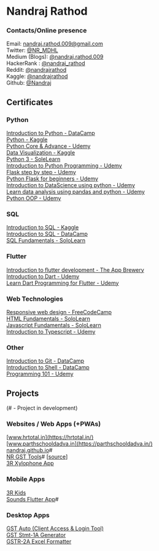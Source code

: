 # Nandraj Rathod

### Contacts/Online presence 
Email: [nandraj.rathod.009@gmail.com](mailto:nandraj.rathod.009@gmail.com) \
Twitter: [@NR_MDHL](https://twitter.com/NR_MDHL) \
Medium (Blogs): [@nandraj.rathod.009](https://medium.com/@nandraj.rathod.009) \
HackerRank : [@nandraj_rathod](https://www.hackerrank.com/nandraj_rathod?hr_r=1) \
Reddit: [@nandrajrathod](https://www.reddit.com/user/nandrajrathod) \
Kaggle: [@nandrajrathod](https://www.kaggle.com/nandrajrathod) \
Github: [@Nandraj](https://github.com/Nandraj)
<!-- Website: [nandraj.github.io](https://nandraj.github.io/#/) -->

## Certificates
### Python 
[Introduction to Python - DataCamp](https://www.datacamp.com/statement-of-accomplishment/course/4b543e8abd1c7eaba140c2977057dd803649c26c) \
[Python - Kaggle](https://www.kaggle.com/learn/certification/nandrajrathod/python) \
[Python Core & Advance - Udemy](https://www.udemy.com/certificate/UC-2c4e0085-0da8-42f8-aa01-fcaf7771a490/) \
[Data Visualization - Kaggle](https://www.kaggle.com/learn/certification/nandrajrathod/data-visualization) \
[Python 3 - SoleLearn](https://www.sololearn.com/Certificate/1073-10770741/pdf/) \
[Introduction to Python Programming - Udemy](https://www.udemy.com/certificate/UC-FC0ZMEXH/) \
[Flask step by step - Udemy](https://www.udemy.com/certificate/UC-FFJZH374/) \
[Python Flask for beginners - Udemy](https://www.udemy.com/certificate/UC-7c6d00e5-f008-44a4-af59-69dc4b3a8b9e/) \
[Introduction to DataScience using python - Udemy](https://www.udemy.com/certificate/UC-OKXGKI0H/) \
[Learn data analysis using pandas and python - Udemy](https://www.udemy.com/certificate/UC-HX6CBGHW/) \
[Python OOP - Udemy](https://www.udemy.com/certificate/UC-671d0017-c0db-4d73-8315-f9a284ea4c34/)

### SQL
[Introduction to SQL - Kaggle](https://www.kaggle.com/learn/certification/nandrajrathod/intro-to-sql) \
[Introduction to SQL - DataCamp](https://www.datacamp.com/statement-of-accomplishment/course/eae288c637909400e1b2446d347aecbea4b643e7) \
[SQL Fundamentals - SoloLearn](https://www.sololearn.com/Certificate/1060-10770741/pdf/)

### Flutter
[Introduction to flutter development - The App Brewery](https://pbs.twimg.com/media/Ea9sZJ4UMAAQLkh?format=jpg&name=large) \
[Introduction to Dart - Udemy](https://www.udemy.com/certificate/UC-W9NMCNDS/) \
[Learn Dart Programming for Flutter - Udemy](https://www.udemy.com/certificate/UC-f53f5813-1687-496e-8722-b3567e12d26e/)

### Web Technologies
[Responsive web design - FreeCodeCamp](https://www.freecodecamp.org/certification/nandrajrathod/responsive-web-design) \
[HTML Fundamentals - SoloLearn](https://www.sololearn.com/Certificate/1014-10770741/pdf/) \
[Javascript Fundamentals - SoloLearn](https://www.sololearn.com/Certificate/1024-10770741/pdf/) \
[Introduction to Typescript - Udemy](https://www.udemy.com/certificate/UC-e0c62df5-4b3c-417b-ac8c-a5b4b6c12733/)

### Other
[Introduction to Git - DataCamp](https://www.datacamp.com/statement-of-accomplishment/course/f9959338a97410dda04b20a60c3a7e7a219e7405) \
[Introduction to Shell - DataCamp](https://www.datacamp.com/statement-of-accomplishment/course/910707f0194e3b19d8774b40eee48fe93213f1a9) \
[Programming 101 - Udemy](https://www.udemy.com/certificate/UC-G4028S9F/) 


## Projects
(# - Project in development)

### Websites / Web Apps (+PWAs)
[www.hrtotal.in](https://hrtotal.in/) \
[www.parthschooldadva.in](https://parthschooldadva.in/) \
[nandraj.github.io](https://nandraj.github.io/#/)# \
[NR GST Tools](http://nr-gst-tools.herokuapp.com/)# [[source](https://github.com/Nandraj/GSTIndia/tree/master/GST_Tools_Flask_App)] \
[3R Xylophone App](https://threer-xylophone.herokuapp.com/#/)

### Mobile Apps
[3R Kids](https://play.google.com/store/apps/details?id=io.github.nandraj.ThreeRKids) \
[Sounds Flutter App](https://github.com/Nandraj/Sounds_Flutter_App)#


### Desktop Apps
[GST Auto (Client Access & Login Tool)](https://github.com/Nandraj/GST_Auto_PyQt#gst-auto-pyqt5-version) \
[GST Stmt-1A Generator](https://github.com/Nandraj/GSTIndia#statement-1a-excel-to-json-generator) \
[GSTR-2A Excel Formatter](https://github.com/Nandraj/GSTIndia#gstr-2a-excel-formatter)